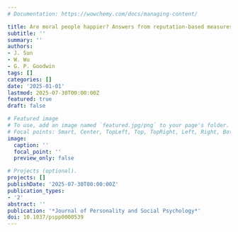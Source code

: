 ```yaml
---
# Documentation: https://wowchemy.com/docs/managing-content/

title: Are moral people happier? Answers from reputation-based measures of moral character
subtitle: ''
summary: ''
authors:
- J. Sun
- W. Wu
- G. P. Goodwin
tags: []
categories: []
date: '2025-01-01'
lastmod: 2025-07-30T00:00:00Z
featured: true
draft: false

# Featured image
# To use, add an image named `featured.jpg/png` to your page's folder.
# Focal points: Smart, Center, TopLeft, Top, TopRight, Left, Right, BottomLeft, Bottom, BottomRight.
image:
  caption: ''
  focal_point: ''
  preview_only: false

# Projects (optional).
projects: []
publishDate: '2025-07-30T00:00:00Z'
publication_types:
- '2'
abstract: ''
publication: '*Journal of Personality and Social Psychology*'
doi: 10.1037/pspp0000539
---
```

